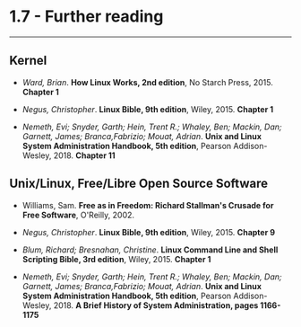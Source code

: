 # 1.7 - Further reading
-----------------------

## Kernel

* _Ward, Brian_. **How Linux Works, 2nd edition**, No Starch Press, 2015. **Chapter 1**

* _Negus, Christopher_. **Linux Bible, 9th edition**, Wiley, 2015. **Chapter 1**

* _Nemeth, Evi; Snyder, Garth; Hein, Trent R.; Whaley, Ben; Mackin, Dan;  Garnett, James; Branca,Fabrizio; Mouat, Adrian_. **Unix and Linux System Administration Handbook, 5th edition**,  Pearson Addison-Wesley, 2018. **Chapter 11**


## Unix/Linux, Free/Libre Open Source Software

* Williams, Sam. **Free as in Freedom: Richard Stallman's Crusade for Free Software**, O'Reilly, 2002.

* _Negus, Christopher_. **Linux Bible, 9th edition**, Wiley, 2015. **Chapter 9**

* _Blum, Richard; Bresnahan, Christine_. **Linux Command Line and Shell Scripting Bible, 3rd edition**, Wiley, 2015. **Chapter 1**

* _Nemeth, Evi; Snyder, Garth; Hein, Trent R.; Whaley, Ben; Mackin, Dan;  Garnett, James; Branca,Fabrizio; Mouat, Adrian_. **Unix and Linux System Administration Handbook, 5th edition**,  Pearson Addison-Wesley, 2018. **A Brief History of System Administration, pages 1166-1175**